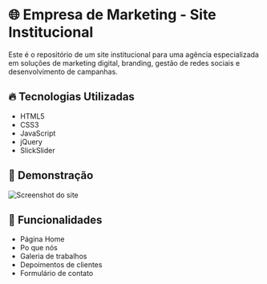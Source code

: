 # 🌐 Empresa de Marketing - Site Institucional

Este é o repositório de um site institucional para uma agência especializada em soluções de marketing digital, branding, gestão de redes sociais e desenvolvimento de campanhas.

## 🔥 Tecnologias Utilizadas

- HTML5
- CSS3
- JavaScript
- jQuery
- SlickSlider

## 📸 Demonstração

![Screenshot do site](caminho-da-imagem-ou-link)

## 🚀 Funcionalidades
- Página Home
- Po que nós
- Galeria de trabalhos
- Depoimentos de clientes
- Formulário de contato
